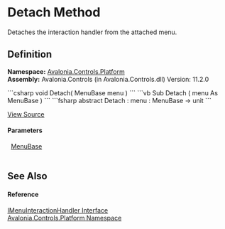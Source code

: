# Detach Method


Detaches the interaction handler from the attached menu.



## Definition
**Namespace:** <a href="N_Avalonia_Controls_Platform">Avalonia.Controls.Platform</a>  
**Assembly:** Avalonia.Controls (in Avalonia.Controls.dll) Version: 11.2.0

<Tabs groupId="api-code-preview">
<TabItem value="csharp" label="C#">
```csharp
void Detach(
	MenuBase menu
)
```
</TabItem>
<TabItem value="vb" label="VB">
```vb
Sub Detach ( 
	menu As MenuBase
)
```
</TabItem>
<TabItem value="fsharp" label="F#">
```fsharp
abstract Detach : 
        menu : MenuBase -> unit 
```
</TabItem>
</Tabs>



<a href="https://github.com/AvaloniaUI/Avalonia/tree/master/src/Avalonia.Controls/Platform/IMenuInteractionHandler.cs" title="View the source code">View Source</a>



#### Parameters
<dl><dt>  <a href="T_Avalonia_Controls_MenuBase">MenuBase</a></dt><dd> </dd></dl>

## See Also


#### Reference
<a href="T_Avalonia_Controls_Platform_IMenuInteractionHandler">IMenuInteractionHandler Interface</a>  
<a href="N_Avalonia_Controls_Platform">Avalonia.Controls.Platform Namespace</a>  

